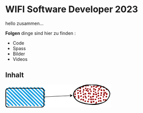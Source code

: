 # WIFI Software Developer 2023
hello zusammen...

**Folgen** dinge sind hier zu finden :
- Code 
- Spass
- Bilder 
- Videos

## Inhalt


![TestImage](images/test.drawio.png)